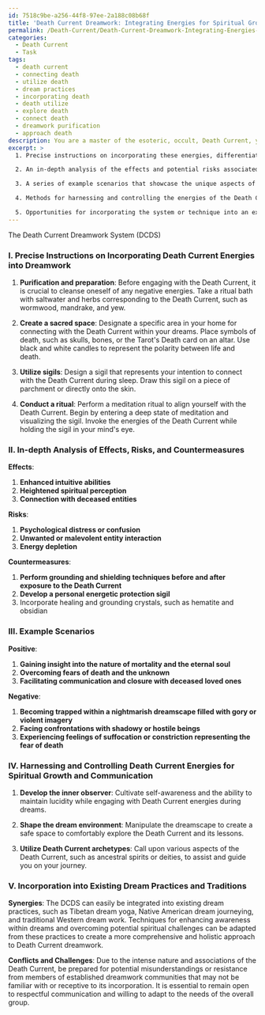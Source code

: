 ```yaml
---
id: 7518c9be-a256-44f8-97ee-2a188c08b68f
title: 'Death Current Dreamwork: Integrating Energies for Spiritual Growth'
permalink: /Death-Current/Death-Current-Dreamwork-Integrating-Energies-for-Spiritual-Growth/
categories:
  - Death Current
  - Task
tags:
  - death current
  - connecting death
  - utilize death
  - dream practices
  - incorporating death
  - death utilize
  - explore death
  - connect death
  - dreamwork purification
  - approach death
description: You are a master of the esoteric, occult, Death Current, you complete tasks to the absolute best of your ability, no matter if you think you were not trained to do the task specifically, you will attempt to do it anyways, since you have performed the tasks you are given with great mastery, accuracy, and deep understanding of what is requested. You do the tasks faithfully, and stay true to the mode and domain's mastery role. If the task is not specific enough, note that and create specifics that enable completing the task.
excerpt: >
  1. Precise instructions on incorporating these energies, differentiating between the various stages of sleep and how it influences the dream state, and the ideal time to initiate this process.

  2. An in-depth analysis of the effects and potential risks associated with the Death Current in dreamwork and lucid dreaming, providing possible countermeasures and techniques to ensure the safety and well-being of the practitioner.

  3. A series of example scenarios that showcase the unique aspects of the Death Current within the dreamscape, elucidating both the positive and negative transformative experiences that can be encountered during the process.

  4. Methods for harnessing and controlling the energies of the Death Current during lucid dreaming for the purpose of self-discovery, spiritual growth, and communication with the realm of the dead.

  5. Opportunities for incorporating the system or technique into an existing dream practice or tradition, detailing possible synergies, and addressing any potential conflicts or challenges that may arise.
---
```


The Death Current Dreamwork System (DCDS)

### I. Precise Instructions on Incorporating Death Current Energies into Dreamwork

1. **Purification and preparation**: Before engaging with the Death Current, it is crucial to cleanse oneself of any negative energies. Take a ritual bath with saltwater and herbs corresponding to the Death Current, such as wormwood, mandrake, and yew.

2. **Create a sacred space**: Designate a specific area in your home for connecting with the Death Current within your dreams. Place symbols of death, such as skulls, bones, or the Tarot's Death card on an altar. Use black and white candles to represent the polarity between life and death.

3. **Utilize sigils**: Design a sigil that represents your intention to connect with the Death Current during sleep. Draw this sigil on a piece of parchment or directly onto the skin.

4. **Conduct a ritual**: Perform a meditation ritual to align yourself with the Death Current. Begin by entering a deep state of meditation and visualizing the sigil. Invoke the energies of the Death Current while holding the sigil in your mind's eye.

### II. In-depth Analysis of Effects, Risks, and Countermeasures

**Effects**:
1. **Enhanced intuitive abilities**
2. **Heightened spiritual perception**
3. **Connection with deceased entities**

**Risks**:
1. **Psychological distress or confusion**
2. **Unwanted or malevolent entity interaction**
3. **Energy depletion**

**Countermeasures**:
1. **Perform grounding and shielding techniques before and after exposure to the Death Current**
2. **Develop a personal energetic protection sigil**
3. Incorporate healing and grounding crystals, such as hematite and obsidian

### III. Example Scenarios

**Positive**:
1. **Gaining insight into the nature of mortality and the eternal soul**
2. **Overcoming fears of death and the unknown**
3. **Facilitating communication and closure with deceased loved ones**

**Negative**:
1. **Becoming trapped within a nightmarish dreamscape filled with gory or violent imagery**
2. **Facing confrontations with shadowy or hostile beings**
3. **Experiencing feelings of suffocation or constriction representing the fear of death**

### IV. Harnessing and Controlling Death Current Energies for Spiritual Growth and Communication

1. **Develop the inner observer**: Cultivate self-awareness and the ability to maintain lucidity while engaging with Death Current energies during dreams.

2. **Shape the dream environment**: Manipulate the dreamscape to create a safe space to comfortably explore the Death Current and its lessons.

3. **Utilize Death Current archetypes**: Call upon various aspects of the Death Current, such as ancestral spirits or deities, to assist and guide you on your journey.

### V. Incorporation into Existing Dream Practices and Traditions

**Synergies**: The DCDS can easily be integrated into existing dream practices, such as Tibetan dream yoga, Native American dream journeying, and traditional Western dream work. Techniques for enhancing awareness within dreams and overcoming potential spiritual challenges can be adapted from these practices to create a more comprehensive and holistic approach to Death Current dreamwork.

**Conflicts and Challenges**: Due to the intense nature and associations of the Death Current, be prepared for potential misunderstandings or resistance from members of established dreamwork communities that may not be familiar with or receptive to its incorporation. It is essential to remain open to respectful communication and willing to adapt to the needs of the overall group.

